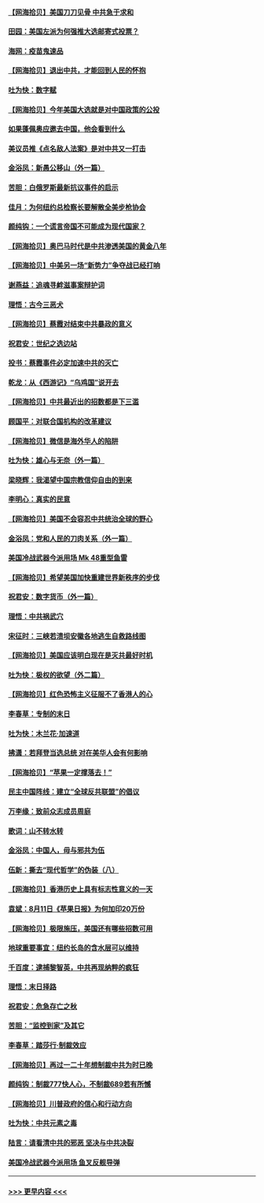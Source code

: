 #### [【网海拾贝】美国刀刀见骨 中共急于求和](../pages/nsc993/n12355511.md?t=08252051) 
#### [田园：美国左派为何强推大选邮寄式投票？](../pages/nsc993/n12352963.md?t=08252051) 
#### [海网：疫苗鬼速品](../pages/nsc993/n12354438.md?t=08252051) 
#### [【网海拾贝】退出中共，才能回到人民的怀抱](../pages/nsc993/n12352634.md?t=08252051) 
#### [吐为快：数字赋](../pages/nsc993/n12352317.md?t=08252051) 
#### [【网海拾贝】今年美国大选就是对中国政策的公投](../pages/nsc993/n12350973.md?t=08252051) 
#### [如果蓬佩奥应邀去中国，他会看到什么](../pages/nsc993/n12350945.md?t=08252051) 
#### [美议员推《点名敌人法案》是对中共又一打击](../pages/nsc993/n12350765.md?t=08252051) 
#### [金浴凤：新愚公移山（外一篇）](../pages/nsc993/n12350253.md?t=08252051) 
#### [苦胆：白俄罗斯最新抗议事件的启示](../pages/nsc993/n12349989.md?t=08252051) 
#### [佳月：为何纽约总检察长要解散全美步枪协会](../pages/nsc993/n12349939.md?t=08252051) 
#### [颜纯钩：一个谎言帝国不可能成为现代国家？](../pages/nsc993/n12349898.md?t=08252051) 
#### [【网海拾贝】奥巴马时代是中共渗透美国的黄金八年](../pages/nsc993/n12349284.md?t=08252051) 
#### [【网海拾贝】中美另一场“新势力”争夺战已经打响](../pages/nsc993/n12346998.md?t=08252051) 
#### [谢燕益：追魂寻衅滋事案辩护词](../pages/nsc993/n12346892.md?t=08252051) 
#### [理悟：古今三恶犬](../pages/nsc993/n12345190.md?t=08252051) 
#### [【网海拾贝】蔡霞对结束中共暴政的意义](../pages/nsc993/n12344263.md?t=08252051) 
#### [祝君安：世纪之选边站](../pages/nsc993/n12342382.md?t=08252051) 
#### [投书：蔡霞事件必定加速中共的灭亡](../pages/nsc993/n12341881.md?t=08252051) 
#### [乾龙：从《西游记》“乌鸡国”说开去](../pages/nsc993/n12341690.md?t=08252051) 
#### [【网海拾贝】中共最近出的招数都是下三滥](../pages/nsc993/n12341593.md?t=08252051) 
#### [顾国平：对联合国机构的改革建议](../pages/nsc993/n12339928.md?t=08252051) 
#### [【网海拾贝】微信是海外华人的陷阱](../pages/nsc993/n12338868.md?t=08252051) 
#### [吐为快：雄心与无奈（外一篇）](../pages/nsc993/n12338132.md?t=08252051) 
#### [梁晓辉：我渴望中国宗教信仰自由的到来](../pages/nsc993/n12336657.md?t=08252051) 
#### [李明心：真实的民意](../pages/nsc993/n12336089.md?t=08252051) 
#### [【网海拾贝】美国不会容忍中共统治全球的野心](../pages/nsc993/n12336063.md?t=08252051) 
#### [金浴凤：党和人民的刀肉关系（外一篇）](../pages/nsc993/n12335834.md?t=08252051) 
#### [美国冷战武器今派用场 Mk 48重型鱼雷](../pages/nsc993/n12335354.md?t=08252051) 
#### [【网海拾贝】希望美国加快重建世界新秩序的步伐](../pages/nsc993/n12334224.md?t=08252051) 
#### [祝君安：数字货币（外一篇）](../pages/nsc993/n12334186.md?t=08252051) 
#### [理悟：中共祸武穴](../pages/nsc993/n12333962.md?t=08252051) 
#### [宋征时：三峡若溃坝安徽各地逃生自救路线图](../pages/nsc993/n12332450.md?t=08252051) 
#### [【网海拾贝】美国应该明白现在是灭共最好时机](../pages/nsc993/n12332313.md?t=08252051) 
#### [吐为快：极权的欲望（外二篇）](../pages/nsc993/n12332089.md?t=08252051) 
#### [【网海拾贝】红色恐怖主义征服不了香港人的心](../pages/nsc993/n12329296.md?t=08252051) 
#### [李春草：专制的末日](../pages/nsc993/n12329079.md?t=08252051) 
#### [吐为快：木兰花‧加速道](../pages/nsc993/n12327366.md?t=08252051) 
#### [拂潇：若拜登当选总统 对在美华人会有何影响](../pages/nsc993/n12295996.md?t=08252051) 
#### [【网海拾贝】“苹果一定撑落去！”](../pages/nsc993/n12326784.md?t=08252051) 
#### [民主中国阵线：建立“全球反共联盟”的倡议](../pages/nsc993/n12324177.md?t=08252051) 
#### [万李缘：致前众志成员周庭](../pages/nsc993/n12324635.md?t=08252051) 
#### [歌词：山不转水转](../pages/nsc993/n12324599.md?t=08252051) 
#### [金浴凤：中国人，毋与邪共为伍](../pages/nsc993/n12324257.md?t=08252051) 
#### [伍新：撕去“现代哲学”的伪装（八）](../pages/nsc993/n12324188.md?t=08252051) 
#### [【网海拾贝】香港历史上具有标志性意义的一天](../pages/nsc993/n12324021.md?t=08252051) 
#### [袁斌：8月11日《苹果日报》为何加印20万份](../pages/nsc993/n12323955.md?t=08252051) 
#### [【网海拾贝】极限施压，美国还有哪些招数可用](../pages/nsc993/n12322512.md?t=08252051) 
#### [地球重要事宜：纽约长岛的含水层可以维持](../pages/nsc993/n12321844.md?t=08252051) 
#### [千百度：逮捕黎智英，中共再现纳粹的疯狂](../pages/nsc993/n12321777.md?t=08252051) 
#### [理悟：末日择路](../pages/nsc993/n12320812.md?t=08252051) 
#### [祝君安：危急存亡之秋](../pages/nsc993/n12320795.md?t=08252051) 
#### [苦胆：“监控到家”及其它](../pages/nsc993/n12320751.md?t=08252051) 
#### [李春草：踏莎行·制裁效应](../pages/nsc993/n12318290.md?t=08252051) 
#### [【网海拾贝】再过一二十年想制裁中共为时已晚](../pages/nsc993/n12318195.md?t=08252051) 
#### [颜纯钩：制裁777快人心，不制裁689若有所憾](../pages/nsc993/n12316912.md?t=08252051) 
#### [【网海拾贝】川普政府的信心和行动方向](../pages/nsc993/n12316673.md?t=08252051) 
#### [吐为快：中共元素之毒](../pages/nsc993/n12316547.md?t=08252051) 
#### [陆言：请看清中共的邪恶 坚决与中共决裂](../pages/nsc993/n12315784.md?t=08252051) 
#### [美国冷战武器今派用场 鱼叉反舰导弹](../pages/nsc993/n12316258.md?t=08252051) 

----
#### [ >>> 更早内容 <<< ](../indexes/nsc993-earlier.md)
